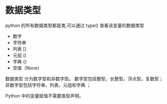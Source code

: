 # 数据类型
python 的所有数据类型都是类,可以通过 type() 查看该变量的数据类型

* 数字
* 字符串
* 列表   []
* 元组   ()
* 字典   {}
* 空值（None）


数据类型 分为数字型和非数字型。
数字型包括整型，长整型，浮点型，复数型；
非数字型包括字符串，列表，元组和字典 ；

Python 中的变量赋值不需要类型声明。